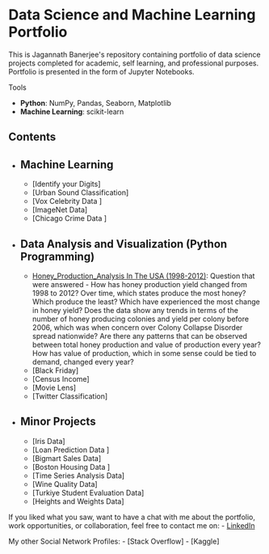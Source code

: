 # Data Science and Machine Learning Portfolio
This is Jagannath Banerjee's repository containing portfolio of data science projects completed for academic, self learning, and professional purposes. Portfolio is presented in the form of Jupyter Notebooks.

Tools
  - **Python**: NumPy, Pandas, Seaborn, Matplotlib
  - **Machine Learning**: scikit-learn

## Contents
- ## Machine Learning
    - [Identify your Digits]
    - [Urban Sound Classification]
    - [Vox Celebrity Data ]
    - [ImageNet Data]
    - [Chicago Crime Data ]

- ## Data Analysis and Visualization (Python Programming)
    - [Honey_Production_Analysis
    In The USA (1998-2012)](https://github.com/jbanerje/Data-Science-and-Machine-Learning/blob/master/IPythonNotebook_Vizualization/Honey%20Production.ipynb): Question that were answered  - How has honey production yield changed from 1998 to 2012? Over time, which states produce the most honey? Which produce the least? Which have experienced the most change in honey yield? Does the data show any trends in terms of the number of honey producing colonies and yield per colony before 2006, which was when concern over Colony Collapse Disorder spread nationwide? Are there any patterns that can be observed between total honey production and value of production every year? How has value of production, which in some sense could be tied to demand, changed every year?
    - [Black Friday]
    - [Census Income]
    - [Movie Lens]
    - [Twitter Classification]

- ## Minor Projects
    - [Iris Data]
    - [Loan Prediction Data ]
    - [Bigmart Sales Data]
    - [Boston Housing Data ]
    - [Time Series Analysis Data]
    - [Wine Quality Data]
    - [Turkiye Student Evaluation Data]
    - [Heights and Weights Data]

If you liked what you saw, want to have a chat with me about the portfolio, work opportunities, or collaboration, feel free to contact me on:
    - [LinkedIn](https://www.linkedin.com/in/jagannath-banerjee/)

My other Social Network Profiles:
    - [Stack Overflow]
    - [Kaggle]
